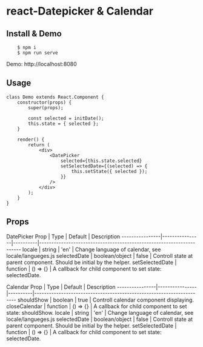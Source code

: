 # react-Datepicker & Calendar

## Install & Demo

```
    $ npm i
    $ npm run serve
```
Demo: http://localhost:8080

## Usage

```
class Demo extends React.Component {
    constructor(props) {
        super(props);

        const selected = initDate();
        this.state = { selected };
    }

    render() {
        return (
            <div>
                <DatePicker
                    selected={this.state.selected}
                    setSelectedDate={(selected) => {
                        this.setState({ selected });
                    }}
                />
            </div>
        );
    }
}
```

## Props

DatePicker
Prop            | Type           | Default  | Description
----------------|----------------|----------|----------------------------------------------------------------------
locale          | string         | 'en'     | Change language of calendar, see locale/langueges.js
selectedDate    | boolean/object | false    | Controll state at parent component. Should be initial by the helper.
setSelectedDate | function       | () => {} | A callback for child component to set state: selectedDate.

Calendar
Prop            | Type           | Default  | Description
----------------|----------------|----------|----------------------------------------------------------------------
shouldShow      | boolean        | true     | Controll calendar component displaying.
closeCalendar   | function       | () => {} | A callback for child component to set state: shouldShow.
locale          | string         | 'en'     | Change language of calendar, see locale/langueges.js
selectedDate    | boolean/object | false    | Controll state at parent component. Should be initial by the helper.
setSelectedDate | function       | () => {} | A callback for child component to set state: selectedDate.

